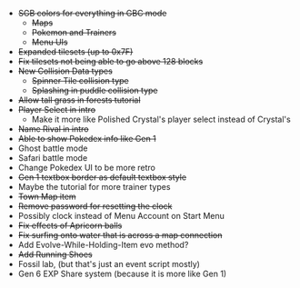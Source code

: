 - ~~SGB colors for everything in GBC mode~~
  - ~~Maps~~
  - ~~Pokemon and Trainers~~
  - ~~Menu UIs~~
- ~~Expanded tilesets (up to 0x7F)~~
- ~~Fix tilesets not being able to go above 128 blocks~~
- ~~New Collision Data types~~
  - ~~Spinner Tile collision type~~
  - ~~Splashing in puddle collision type~~
- ~~Allow tall grass in forests tutorial~~
- ~~Player Select in intro~~
  - Make it more like Polished Crystal's player select instead of Crystal's
- ~~Name Rival in intro~~
- ~~Able to show Pokedex info like Gen 1~~
- Ghost battle mode
- Safari battle mode
- Change Pokedex UI to be more retro
- ~~Gen 1 textbox border as default textbox style~~
- Maybe the tutorial for more trainer types
- ~~Town Map item~~
- ~~Remove password for resetting the clock~~
- Possibly clock instead of Menu Account on Start Menu
- ~~Fix effects of Apricorn balls~~
- ~~Fix surfing onto water that is across a map connection~~
- Add Evolve-While-Holding-Item evo method?
- ~~Add Running Shoes~~
- Fossil lab, (but that's just an event script mostly)
- Gen 6 EXP Share system (because it is more like Gen 1)
